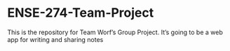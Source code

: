 # ENSE-274-Team-Project
This is the repository for Team Worf’s Group Project. It’s going to be a web app for writing and sharing notes
